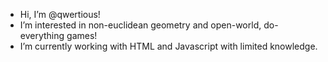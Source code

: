 - Hi, I’m @qwertious!
- I’m interested in non-euclidean geometry and open-world, do-everything games!
- I’m currently working with HTML and Javascript with limited knowledge.
